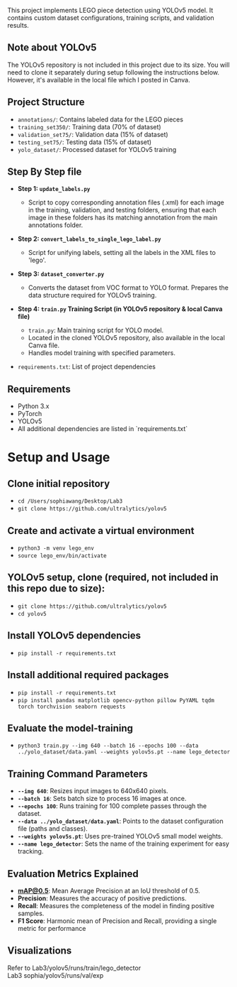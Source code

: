 
This project implements LEGO piece detection using YOLOv5 model. It contains custom dataset configurations, training scripts, and validation results.

## Note about YOLOv5
The YOLOv5 repository is not included in this project due to its size. You will need to clone it separately during setup following the instructions below.
However, it's available in the local file which I posted in Canva.

## Project Structure
- `annotations/`: Contains labeled data for the LEGO pieces
- `training_set350/`: Training data (70% of dataset)
- `validation_set75/`: Validation data (15% of dataset)
- `testing_set75/`: Testing data (15% of dataset)
- `yolo_dataset/`: Processed dataset for YOLOv5 training

## Step By Step file 
- **Step 1: `update_labels.py`**  
  - Script to copy corresponding annotation files (.xml) for each image in the training, validation, and testing folders, ensuring that each image in these folders has its matching annotation from the main annotations folder.

- **Step 2: `convert_labels_to_single_lego_label.py`**  
  - Script for unifying labels, setting all the labels in the XML files to 'lego'.

- **Step 3: `dataset_converter.py`**  
  - Converts the dataset from VOC format to YOLO format. Prepares the data structure required for YOLOv5 training.

- **Step 4: `train.py`   Training Script (in YOLOv5 repository & local Canva file)**  
  - `train.py`: Main training script for YOLO model.
  - Located in the cloned YOLOv5 repository, also available in the local Canva file.
  - Handles model training with specified parameters.
   
- `requirements.txt`: List of project dependencies

## Requirements
- Python 3.x
- PyTorch
- YOLOv5
- All additional dependencies are listed in \`requirements.txt\`


# Setup and Usage

## Clone initial repository
- `cd /Users/sophiawang/Desktop/Lab3`
- `git clone https://github.com/ultralytics/yolov5`

## Create and activate a virtual environment
- `python3 -m venv lego_env`
- `source lego_env/bin/activate`

## YOLOv5 setup, clone (required, not included in this repo due to size):
- `git clone https://github.com/ultralytics/yolov5`
- `cd yolov5`

## Install YOLOv5 dependencies
- `pip install -r requirements.txt`

## Install additional required packages
- `pip install -r requirements.txt`
- `pip install pandas matplotlib opencv-python pillow PyYAML tqdm torch torchvision seaborn requests`

## Evaluate the model-training
- `python3 train.py --img 640 --batch 16 --epochs 100 --data ../yolo_dataset/data.yaml --weights yolov5s.pt --name lego_detector`

## Training Command Parameters
- **`--img 640`**: Resizes input images to 640x640 pixels.
- **`--batch 16`**: Sets batch size to process 16 images at once.
- **`--epochs 100`**: Runs training for 100 complete passes through the dataset.
- **`--data ../yolo_dataset/data.yaml`**: Points to the dataset configuration file (paths and classes).
- **`--weights yolov5s.pt`**: Uses pre-trained YOLOv5 small model weights.
- **`--name lego_detector`**: Sets the name of the training experiment for easy tracking.

## Evaluation Metrics Explained
- **mAP@0.5**: Mean Average Precision at an IoU threshold of 0.5.
- **Precision**: Measures the accuracy of positive predictions.
- **Recall**: Measures the completeness of the model in finding positive samples.
- **F1 Score**: Harmonic mean of Precision and Recall, providing a single metric for performance


## Visualizations
Refer to  Lab3/yolov5/runs/train/lego_detector  
Lab3 sophia/yolov5/runs/val/exp





